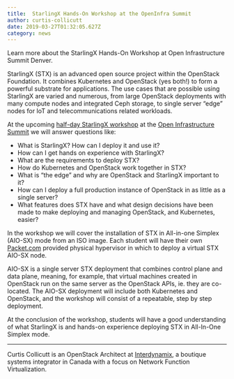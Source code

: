 ```yaml
---
title:  StarlingX Hands-On Workshop at the OpenInfra Summit
author: curtis-collicutt
date: 2019-03-27T01:32:05.627Z
category: news
---
```

Learn more about the StarlingX Hands-On Workshop at Open Infrastructure Summit Denver. <!-- more -->

StarlingX (STX) is an advanced open source project within the OpenStack Foundation. It combines Kubernetes and OpenStack (yes both!) to form a powerful substrate for applications. The use cases that are possible using StarlingX are varied and numerous, from large OpenStack deployments with many compute nodes and integrated Ceph storage, to single server “edge” nodes for IoT and telecommunications related workloads.

At the upcoming [half-day StarlingX workshop](https://www.openstack.org/summit/denver-2019/summit-schedule/events/23630/starlingx-hands-on-workshop) at the [Open Infrastructure Summit](https://www.openstack.org/summit/denver-2019/) we will answer questions like:

- What is StarlingX? How can I deploy it and use it? 
- How can I get hands on experience with StarlingX?
- What are the requirements to deploy STX?
- How do Kubernetes and OpenStack work together in STX?
- What is “the edge” and why are OpenStack and StarlingX important to it?
- How can I deploy a full production instance of OpenStack in as little as a single server?
- What features does STX have and what design decisions have been made to make deploying and managing OpenStack, and Kubernetes, easier?

In the workshop we will cover the installation of STX in All-in-one Simplex (AIO-SX) mode from an ISO image. Each student will have their own [Packet.com](http://packet.com) provided physical hypervisor in which to deploy a virtual STX AIO-SX node.

AIO-SX is a single server STX deployment that combines control plane and data plane, meaning, for example, that virtual machines created in OpenStack run on the same server as the OpenStack APIs, ie. they are co-located. The AIO-SX deployment will include both Kubernetes and OpenStack, and the workshop will consist of a repeatable, step by step deployment.

At the conclusion of the workshop, students will have a good understanding of what StarlingX is and hands-on experience deploying STX in All-In-One Simplex mode.

***

Curtis Collicutt is an OpenStack Architect at [Interdynamix](http://www.interdynamix.com), a boutique systems integrator in Canada with a focus on Network Function Virtualization.